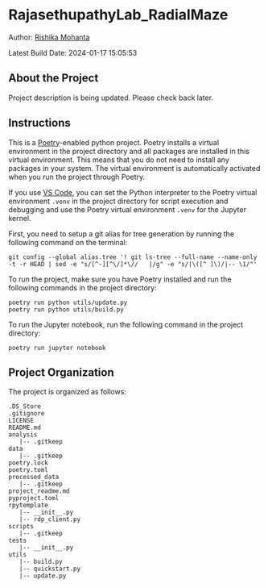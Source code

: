 # RajasethupathyLab_RadialMaze

<!-- badges: start -->
<!-- badges: end -->

Author: [Rishika Mohanta](https://neurorishika.github.io/)

Latest Build Date: 2024-01-17 15:05:53

## About the Project

Project description is being updated. Please check back later.

## Instructions

This is a [Poetry](https://python-poetry.org/)-enabled python project. Poetry installs a virtual environment in the project directory and all packages are installed in this virtual environment. This means that you do not need to install any packages in your system. The virtual environment is automatically activated when you run the project through Poetry. 

If you use [VS Code](https://code.visualstudio.com/), you can set the Python interpreter to the Poetry virtual environment `.venv` in the project directory for script execution and debugging and use the Poetry virtual environment `.venv` for the Jupyter kernel.

First, you need to setup a git alias for tree generation by running the following command on the terminal:

```
git config --global alias.tree '! git ls-tree --full-name --name-only -t -r HEAD | sed -e "s/[^-][^\/]*\//   |/g" -e "s/|\([^ ]\)/|-- \1/"'
```

To run the project, make sure you have Poetry installed and run the following commands in the project directory:

```
poetry run python utils/update.py
poetry run python utils/build.py
```

To run the Jupyter notebook, run the following command in the project directory:

```
poetry run jupyter notebook
```

## Project Organization

The project is organized as follows:
```
.DS_Store
.gitignore
LICENSE
README.md
analysis
   |-- .gitkeep
data
   |-- .gitkeep
poetry.lock
poetry.toml
processed_data
   |-- .gitkeep
project_readme.md
pyproject.toml
rpytemplate
   |-- __init__.py
   |-- rdp_client.py
scripts
   |-- .gitkeep
tests
   |-- __init__.py
utils
   |-- build.py
   |-- quickstart.py
   |-- update.py
```
